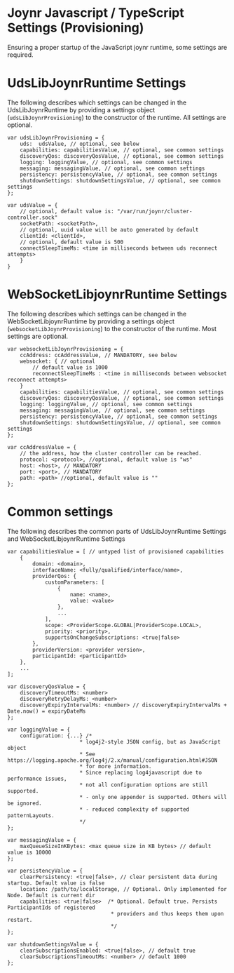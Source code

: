# Joynr Javascript / TypeScript Settings (Provisioning)

Ensuring a proper startup of the JavaScript joynr runtime, some settings are required.

# UdsLibJoynrRuntime Settings
The following describes which settings can be changed in the UdsLibJoynrRuntime by providing
a settings object (`udsLibJoynrProvisioning`) to the constructor of the runtime.
All settings are optional.

```
var udsLibJoynrProvisioning = {
    uds:  udsValue, // optional, see below
    capabilities: capabilitiesValue, // optional, see common settings
    discoveryQos: discoveryQosValue, // optional, see common settings
    logging: loggingValue, // optional, see common settings
    messaging: messagingValue, // optional, see common settings
    persistency: persistencyValue, // optional, see common settings
    shutdownSettings: shutdownSettingsValue, // optional, see common settings
};

var udsValue = {
    // optional, default value is: "/var/run/joynr/cluster-controller.sock"
    socketPath: <socketPath>,
    // optional, uuid value will be auto generated by default
    clientId: <clientId>,
    // optional, default value is 500
    connectSleepTimeMs: <time in milliseconds between uds reconnect attempts>
    }
}
```

# WebSocketLibjoynrRuntime Settings
The following describes which settings can be changed in the WebSocketLibjoynrRuntime by providing
a settings object (`websocketLibJoynrProvisioning`) to the constructor of the runtime.
Most settings are optional.

```
var websocketLibJoynrProvisioning = {
    ccAddress: ccAddressValue, // MANDATORY, see below
    websocket: { // optional
        // default value is 1000
        reconnectSleepTimeMs : <time in milliseconds between websocket reconnect attempts>
    }
    capabilities: capabilitiesValue, // optional, see common settings
    discoveryQos: discoveryQosValue, // optional, see common settings
    logging: loggingValue, // optional, see common settings
    messaging: messagingValue, // optional, see common settings
    persistency: persistencyValue, // optional, see common settings
    shutdownSettings: shutdownSettingsValue, // optional, see common settings
};

var ccAddressValue = {
    // the address, how the cluster controller can be reached.
    protocol: <protocol>, //optional, default value is "ws"
    host: <host>, // MANDATORY
    port: <port>, // MANDATORY
    path: <path> //optional, default value is ""
};
```

# Common settings
The following describes the common parts of UdsLibJoynrRuntime Settings and WebSocketLibjoynrRuntime
Settings

```
var capabilitiesValue = [ // untyped list of provisioned capabilities
    {
        domain: <domain>,
        interfaceName: <fully/qualified/interface/name>,
        providerQos: {
            customParameters: [
                {
                    name: <name>,
                    value: <value>
                },
                ...
            ],
            scope: <ProviderScope.GLOBAL|ProviderScope.LOCAL>,
            priority: <priority>,
            supportsOnChangeSubscriptions: <true|false>
        },
        providerVersion: <provider version>,
        participantId: <participantId>
    },
    ...
];

var discoveryQosValue = {
    discoveryTimeoutMs: <number>
    discoveryRetryDelayMs: <number>
    discoveryExpiryIntervalMs: <number> // discoveryExpiryIntervalMs + Date.now() = expiryDateMs
};

var loggingValue = {
    configuration: {...} /*
                       * log4j2-style JSON config, but as JavaScript object
                       * See https://logging.apache.org/log4j/2.x/manual/configuration.html#JSON
                       * for more information.
                       * Since replacing log4javascript due to performance issues,
                       * not all configuration options are still supported.
                       * - only one appender is supported. Others will be ignored.
                       * - reduced complexity of supported patternLayouts.
                       */
};

var messagingValue = {
    maxQueueSizeInKBytes: <max queue size in KB bytes> // default value is 10000
};

var persistencyValue = {
    clearPersistency: <true|false>, // clear persistent data during startup. Default value is false
    location: /path/to/localStorage, // Optional. Only implemented for Node. Default is current dir
    capabilities: <true|false>  /* Optional. Default true. Persists ParticipantIds of registered
                                 * providers and thus keeps them upon restart.
                                 */
};

var shutdownSettingsValue = {
    clearSubscriptionsEnabled: <true|false>, // default true
    clearSubscriptionsTimeoutMs: <number> // default 1000
};
```

